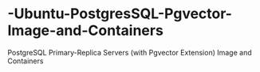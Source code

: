 # -Ubuntu-PostgresSQL-Pgvector-Image-and-Containers
PostgreSQL Primary-Replica Servers (with Pgvector Extension) Image and Containers
